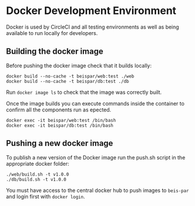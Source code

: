 # Docker Development Environment

Docker is used by CircleCI and all testing environments as well as being available to run locally for developers.

## Building the docker image

Before pushing the docker image check that it builds locally:
```
docker build --no-cache -t beispar/web:test ./web
docker build --no-cache -t beispar/db:test ./db
```

Run `docker image ls` to check that the image was correctly built.

Once the image builds you can execute commands inside the container to confirm all the components run as epected.
```
docker exec -it beispar/web:test /bin/bash
docker exec -it beispar/db:test /bin/bash
```

## Pushing a new docker image

To publish a new version of the Docker image run the push.sh script in the appropriate docker folder:
```
./web/build.sh -t v1.0.0
./db/build.sh -t v1.0.0
```

You must have access to the central docker hub to push images to `beis-par` and login first with `docker login`.
